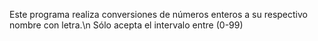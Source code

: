 Este programa realiza conversiones de números enteros a su respectivo nombre con letra.\n
Sólo acepta el intervalo entre (0-99) 
